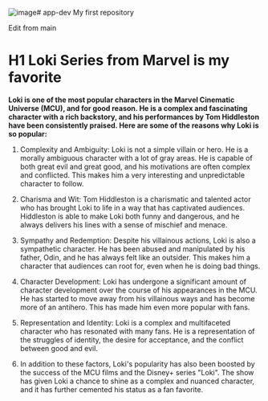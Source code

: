 ![image](https://github.com/dapiton268647/app-dev/assets/123338996/1011cf39-84e4-409b-ad94-a677f2a8e218)# app-dev
My first repository

Edit from main

# H1 Loki Series from Marvel is my favorite

**Loki is one of the most popular characters in the Marvel Cinematic Universe (MCU), and for good reason. He is a complex and fascinating character with a rich backstory, and his performances by Tom Hiddleston have been consistently praised. Here are some of the reasons why Loki is so popular:**

1. Complexity and Ambiguity: Loki is not a simple villain or hero. He is a morally ambiguous character with a lot of gray areas. He is capable of both great evil and great good, and his motivations are often complex and conflicted. This makes him a very interesting and unpredictable character to follow.

2. Charisma and Wit: Tom Hiddleston is a charismatic and talented actor who has brought Loki to life in a way that has captivated audiences. Hiddleston is able to make Loki both funny and dangerous, and he always delivers his lines with a sense of mischief and menace.

3. Sympathy and Redemption: Despite his villainous actions, Loki is also a sympathetic character. He has been abused and manipulated by his father, Odin, and he has always felt like an outsider. This makes him a character that audiences can root for, even when he is doing bad things.

4. Character Development: Loki has undergone a significant amount of character development over the course of his appearances in the MCU. He has started to move away from his villainous ways and has become more of an antihero. This has made him even more popular with fans.

5. Representation and Identity: Loki is a complex and multifaceted character who has resonated with many fans. He is a representation of the struggles of identity, the desire for acceptance, and the conflict between good and evil.

6. In addition to these factors, Loki's popularity has also been boosted by the success of the MCU films and the Disney+ series "Loki". The show has given Loki a chance to shine as a complex and nuanced character, and it has further cemented his status as a fan favorite.

